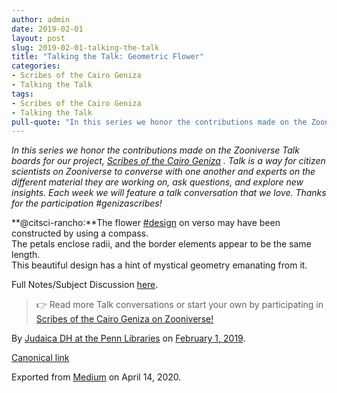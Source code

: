 ```yaml
---
author: admin
date: 2019-02-01
layout: post
slug: 2019-02-01-talking-the-talk
title: "Talking the Talk: Geometric Flower"
categories:
- Scribes of the Cairo Geniza
- Talking the Talk
tags:
- Scribes of the Cairo Geniza
- Talking the Talk
pull-quote: "In this series we honor the contributions made on the Zooniverse Talk boards for our project, Scribes of the Cairo Geniza. Talk is a way..."
---
```


_In this series we honor the contributions made on the Zooniverse Talk boards for our project,_ [_Scribes of the Cairo Geniza_](https://www.zooniverse.org/projects/judaicadh/scribes-of-the-cairo-geniza) _. Talk is a way for citizen scientists on Zooniverse to converse with one another and experts on the different material they are working on, ask questions, and explore new insights. Each week we will feature a talk conversation that we love. Thanks for the participation #genizascribes!_

**@citsci-rancho:**The flower [#design](https://www.zooniverse.org/projects/judaicadh/scribes-of-the-cairo-geniza/talk/tags/design) on verso may have been constructed by using a compass.<br>
The petals enclose radii, and the border elements appear to be the same length.<br>
This beautiful design has a hint of mystical geometry emanating from it.

Full Notes/Subject Discussion [here](https://www.zooniverse.org/projects/judaicadh/scribes-of-the-cairo-geniza/talk/1029/467763).

> 👉 Read more Talk conversations or start your own by participating in [Scribes of the Cairo Geniza on Zooniverse!](https://www.zooniverse.org/projects/judaicadh/scribes-of-the-cairo-geniza)

By [Judaica DH at the Penn Libraries](https://medium.com/@judaicadh) on [<time>February 1, 2019</time>](https://medium.com/p/9c4f4c753b7e).

[Canonical link](https://medium.com/@judaicadh/talking-the-talk-geometric-flower-9c4f4c753b7e)

Exported from [Medium](https://medium.com) on April 14, 2020.
